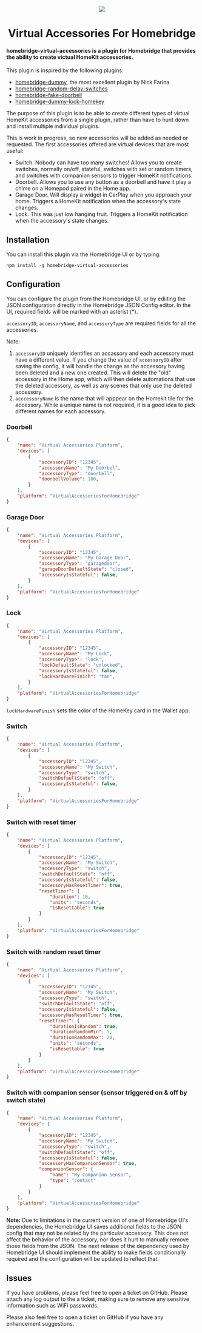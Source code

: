 <p align="center">
<img src="VirtualAccessories.png">
</p>

<span align="center">

# Virtual Accessories For Homebridge

</span>

#### homebridge-virtual-accessories is a plugin for Homebridge that provides the ability to create victual HomeKit accessories.

This plugin is inspired by the following plugins:
- [homebridge-dummy](https://github.com/nfarina/homebridge-dummy), the most excellent plugin by Nick Farina
- [homebridge-random-delay-switches](https://github.com/kernie66/homebridge-random-delay-switches)
- [homebridge-fake-doorbell](https://www.npmjs.com/package/homebridge-fake-doorbell)
- [homebridge-dummy-lock-homekey](https://github.com/benov84/homebridge-dummy-lock-homekey)

The purpose of this plugin is to be able to create different types of virtual HomeKit accessories from a single plugin, rather than have to hunt down and install multiple individual plugins.

This is work in progress, so new accessories will be added as needed or requested. The first accessories offered are virtual devices that are most useful:

-   Switch. Nobody can have too many switches! Allows you to create switches, normally on/off, stateful, switches with set or random timers, and switches with companion sensors to trigger HomeKit notifications.
-   Doorbell. Allows you to use any button as a doorbell and have it play a chime on a Homepod paired in the Home app.
-   Garage Door. Will display a widget in CarPlay when you approach your home. Triggers a HomeKit notification when the accessory's state changes.
-   Lock. This was just low hanging fruit. Triggers a HomeKit notification when the accessory's state changes.

## Installation

You can install this plugin via the Homebridge UI or by typing:

```
npm install -g homebridge-virtual-accessories
```

## Configuration

You can configure the plugin from the Homebridge UI, or by ediiting the JSON configuration directly in the Homebridge JSON Config editor.
In the UI, required fields will be marked with an asterist (*).

`accessoryID`, `accessoryName`, and `accessoryType` are required fields for all the accessories.

Note:
1. `accessoryID` uniquely identifies an accassory and each accessory must have a different value. If you change the value of `accessoryID` after saving the config, it will handle the change as the accessory having been deleted and a new one created. This will delete the "old" accessory in the Home app, which will then delete automations that use the deleted accessory, as well as any scenes that only use the deleted accessory.
2. `acccessoryName` is the name that will apppear on the Homekit tile for the accessory. While a unique name is not required, it is a good idea to pick different names for each accessory.

### Doorbell

```json
{
    "name": "Virtual Accessories Platform",
    "devices": [
        {
            "accessoryID": "12345",
            "accessoryName": "My Doorbel",
            "accessoryType": "doorbell",
            "doorbellVolume": 100,
        }
    ],
    "platform": "VirtualAccessoriesForHomebridge"
}
```

### Garage Door

```json
{
    "name": "Virtual Accessories Platform",
    "devices": [
        {
            "accessoryID": "12345",
            "accessoryName": "My Garage Door",
            "accessoryType": "garagedoor",
            "garageDoorDefaultState": "closed",
            "accessoryIsStateful": false,
        }
    ],
    "platform": "VirtualAccessoriesForHomebridge"
}
```

### Lock

```json
{
    "name": "Virtual Accessories Platform",
    "devices": [
        {
            "accessoryID": "12345",
            "accessoryName": "My Lock",
            "accessoryType": "lock",
            "lockDefaultState": "unlocked",
            "accessoryIsStateful": false,
            "lockHardwareFinish": "tan",
        }
    ],
    "platform": "VirtualAccessoriesForHomebridge"
}
```
`lockHardwareFinish` sets the color of the HomeKey card in the Wallet app.

### Switch

```json
{
    "name": "Virtual Accessories Platform",
    "devices": [
        {
            "accessoryID": "12345",
            "accessoryName": "My Switch",
            "accessoryType": "switch",
            "switchDefaultState": "off",
            "accessoryIsStateful": false,
        }
    ],
    "platform": "VirtualAccessoriesForHomebridge"
}
```

### Switch with reset timer

```json
{
    "name": "Virtual Accessories Platform",
    "devices": [
        {
            "accessoryID": "12345",
            "accessoryName": "My Switch",
            "accessoryType": "switch",
            "switchDefaultState": "off",
            "accessoryIsStateful": false,
            "accessoryHasResetTimer": true,
            "resetTimer": {
                "duration": 10,
                "units": "seconds",
                "isResettable": true
            }
        }
    ],
    "platform": "VirtualAccessoriesForHomebridge"
}
```

### Switch with random reset timer

```json
{
    "name": "Virtual Accessories Platform",
    "devices": [
        {
            "accessoryID": "12345",
            "accessoryName": "My Switch",
            "accessoryType": "switch",
            "switchDefaultState": "off",
            "accessoryIsStateful": false,
            "accessoryHasResetTimer": true,
            "resetTimer": {
                "durationIsRandom": true,
                "durationRandomMin": 5,
                "durationRandomMax": 20,
                "units": "seconds",
                "isResettable": true
            }
        }
    ],
    "platform": "VirtualAccessoriesForHomebridge"
}
```

### Switch with companion sensor (sensor triggered on & off by switch state)

```json
{
    "name": "Virtual Accessories Platform",
    "devices": [
        {
            "accessoryID": "12345",
            "accessoryName": "My Switch",
            "accessoryType": "switch",
            "switchDefaultState": "off",
            "accessoryIsStateful": false,
            "accessoryHasCompanionSensor": true,
            "companionSensor": {
                "name": "My Companion Sensor",
                "type": "contact"
            }
        }
    ],
    "platform": "VirtualAccessoriesForHomebridge"
}
```

**Note:** Due to limitations in the current version of one of Homebridge UI's dependencies, the Homebridge UI saves additional fields to the JSON config that may not be related by the particular accessory. This does not affect the behavior of the accessory, nor does it hurt to manually remove those fields from the JSON.
The next release of the dependency used by Homebridge UI should implement the ability to make fields conditionally required and the configuration will be updated to reflect that.

## Issues

If you have problems, please feel free to open a ticket on GitHub. Please attach any log output to the a ticket, making
sure to remove any sensitive information such as WiFi passwords.

Please also feel free to open a ticket on GitHub if you have any enhancement suggestions.
